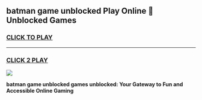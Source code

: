 
## batman game unblocked Play Online 👋 Unblocked Games
<h3>
<a href="https://premium.freeplayer.one?title=batman_game_unblocked&ref=19F">CLICK TO PLAY</a></h3>
<hr>

<h3>
<a href="https://premium.freeplayer.one?title=batman_game_unblocked&ref=19F">CLICK 2 PLAY</a>
  
</h3>

<a href="https://premium.freeplayer.one?title=batman_game_unblocked&ref=19F"><img src="https://clearcache.store/games.png"></a>


**batman game unblocked games unblocked: Your Gateway to Fun and Accessible Online Gaming**
